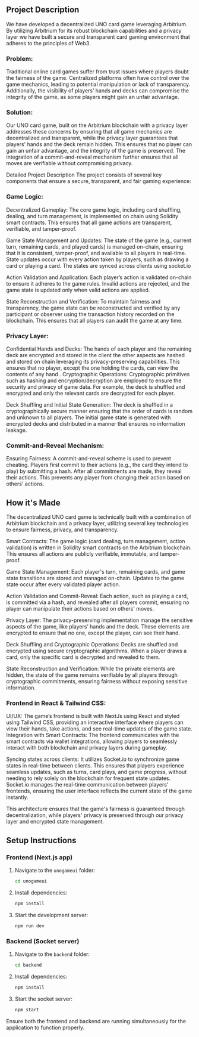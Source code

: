## Project Description
We have developed a decentralized UNO card game leveraging Arbitrium. By utilizing Arbitrium for its robust blockchain capabilities and a privacy layer we have built a secure and transparent card gaming environment that adheres to the principles of Web3.

### Problem: 
Traditional online card games suffer from trust issues where players doubt the fairness of the game. Centralized platforms often have control over the game mechanics, leading to potential manipulation or lack of transparency. Additionally, the visibility of players’ hands and decks can compromise the integrity of the game, as some players might gain an unfair advantage.

### Solution: 
Our UNO card game, built on the Arbitrium blockchain with a privacy layer addresses these concerns by ensuring that all game mechanics are decentralized and transparent, while the privacy layer guarantees that players' hands and the deck remain hidden. This ensures that no player can gain an unfair advantage, and the integrity of the game is preserved. The integration of a commit-and-reveal mechanism further ensures that all moves are verifiable without compromising privacy.

Detailed Project Description The project consists of several key components that ensure a secure, transparent, and fair gaming experience:

### Game Logic:

Decentralized Gameplay: The core game logic, including card shuffling, dealing, and turn management, is implemented on chain using Solidity smart contracts. This ensures that all game actions are transparent, verifiable, and tamper-proof.

Game State Management and Updates: The state of the game (e.g., current turn, remaining cards, and played cards) is managed on-chain, ensuring that it is consistent, tamper-proof, and available to all players in real-time. State updates occur with every action taken by players, such as drawing a card or playing a card. The states are synced across clients using socket.io

Action Validation and Application: Each player’s action is validated on-chain to ensure it adheres to the game rules. Invalid actions are rejected, and the game state is updated only when valid actions are applied.

State Reconstruction and Verification: To maintain fairness and transparency, the game state can be reconstructed and verified by any participant or observer using the transaction history recorded on the blockchain. This ensures that all players can audit the game at any time.

### Privacy Layer:

Confidential Hands and Decks: The hands of each player and the remaining deck are encrypted and stored in the client the other aspects are hashed and stored on chain leveraging its privacy-preserving capabilities. This ensures that no player, except the one holding the cards, can view the contents of any hand . Cryptographic Operations: Cryptographic primitives such as hashing and encryption/decryption are employed to ensure the security and privacy of game data. For example, the deck is shuffled and encrypted and only the relevant cards are decrypted for each player.

Deck Shuffling and Initial State Generation: The deck is shuffled in a cryptographically secure manner ensuring that the order of cards is random and unknown to all players. The initial game state is generated with encrypted decks and distributed in a manner that ensures no information leakage.

### Commit-and-Reveal Mechanism:

Ensuring Fairness: A commit-and-reveal scheme is used to prevent cheating. Players first commit to their actions (e.g., the card they intend to play) by submitting a hash. After all commitments are made, they reveal their actions. This prevents any player from changing their action based on others' actions.

## How it's Made
The decentralized UNO card game is technically built with a combination of Arbitrium blockchain and a privacy layer, utilizing several key technologies to ensure fairness, privacy, and transparency.

Smart Contracts: The game logic (card dealing, turn management, action validation) is written in Solidity smart contracts on the Arbitrium blockchain. This ensures all actions are publicly verifiable, immutable, and tamper-proof.

Game State Management: Each player's turn, remaining cards, and game state transitions are stored and managed on-chain. Updates to the game state occur after every validated player action.

Action Validation and Commit-Reveal: Each action, such as playing a card, is committed via a hash, and revealed after all players commit, ensuring no player can manipulate their actions based on others' moves.

Privacy Layer: The privacy-preserving implementation manage the sensitive aspects of the game, like players’ hands and the deck. These elements are encrypted to ensure that no one, except the player, can see their hand.

Deck Shuffling and Cryptographic Operations: Decks are shuffled and encrypted using secure cryptographic algorithms. When a player draws a card, only the specific card is decrypted and revealed to them.

State Reconstruction and Verification: While the private elements are hidden, the state of the game remains verifiable by all players through cryptographic commitments, ensuring fairness without exposing sensitive information.

### Frontend in React & Tailwind CSS:

UI/UX: The game’s frontend is built with NextJs using React and styled using Tailwind CSS, providing an interactive interface where players can view their hands, take actions, and see real-time updates of the game state.
Integration with Smart Contracts: The frontend communicates with the smart contracts via wallet integrations, allowing players to seamlessly interact with both blockchain and privacy layers during gameplay.

Syncing states across clients: It utilizes Socket.io to synchronize game states in real-time between clients. This ensures that players experience seamless updates, such as turns, card plays, and game progress, without needing to rely solely on the blockchain for frequent state updates. Socket.io manages the real-time communication between players' frontends, ensuring the user interface reflects the current state of the game instantly.

This architecture ensures that the game's fairness is guaranteed through decentralization, while players' privacy is preserved through our privacy layer and encrypted state management.

## Setup Instructions

### Frontend (Next.js app)
1. Navigate to the `unogameui` folder:
   ```bash
   cd unogameui
   ```
2. Install dependencies:
   ```bash
   npm install
   ```
3. Start the development server:
   ```bash
   npm run dev
   ```

### Backend (Socket server)
1. Navigate to the `backend` folder:
   ```bash
   cd backend
   ```
2. Install dependencies:
   ```bash
   npm install
   ```
3. Start the socket server:
   ```bash
   npm start
   ```

Ensure both the frontend and backend are running simultaneously for the application to function properly.
